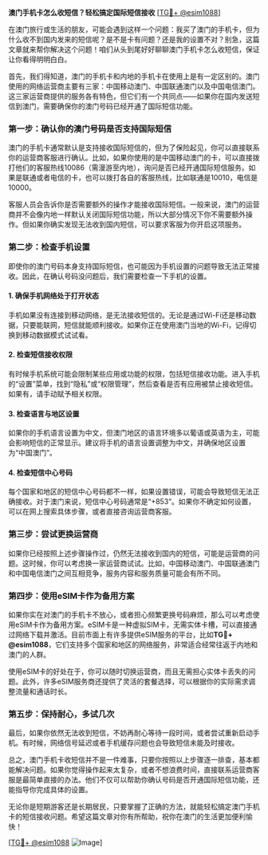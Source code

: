 **澳门手机卡怎么收短信？轻松搞定国际短信接收** [[TG💪+ @esim1088](https://t.me/s/esim1088)]

在澳门旅行或生活的朋友，可能会遇到这样一个问题：我买了澳门的手机卡，但为什么收不到国内发来的短信呢？是不是卡有问题？还是我的设置不对？别急，这篇文章就来帮你解决这个问题！咱们从头到尾好好聊聊澳门手机卡怎么收短信，保证让你看得明明白白。

首先，我们得知道，澳门的手机卡和内地的手机卡在使用上是有一定区别的。澳门使用的网络运营商主要有三家：中国移动澳门、中国联通澳门以及中国电信澳门。这三家运营商提供的服务各有特色，但它们有一个共同点——如果你在国内发送短信到澳门，需要确保你的澳门号码已经开通了国际短信功能。

### **第一步：确认你的澳门号码是否支持国际短信**

澳门的手机卡通常默认是支持接收国际短信的，但为了保险起见，你可以直接联系你的运营商客服进行确认。比如，如果你使用的是中国移动澳门的卡，可以直接拨打他们的客服热线10086（需漫游至内地），询问是否已经开通国际短信服务。如果是联通或者电信的卡，也可以拨打各自的客服热线，比如联通是10010，电信是10000。

客服人员会告诉你是否需要额外的操作才能接收国际短信。一般来说，澳门的运营商并不会像内地一样默认关闭国际短信功能，所以大部分情况下你不需要额外操作。但如果你确实发现无法收到国内短信，可以要求客服为你开启这项服务。

### **第二步：检查手机设置**

即使你的澳门号码本身支持国际短信，也可能因为手机设置的问题导致无法正常接收。因此，在确认号码没问题后，我们需要检查一下手机的设置。

#### **1. 确保手机网络处于打开状态**
手机如果没有连接到移动网络，是无法接收短信的。无论是通过Wi-Fi还是移动数据，只要能联网，短信就能顺利接收。如果你正在使用澳门当地的Wi-Fi，记得切换到移动数据模式试试看。

#### **2. 检查短信接收权限**
有时候手机系统可能会限制某些应用或功能的权限，包括短信接收功能。进入手机的“设置”菜单，找到“隐私”或“权限管理”，然后查看是否有应用被禁止接收短信。如果有，请手动赋予相关权限。

#### **3. 检查语言与地区设置**
如果你的手机语言设置为中文，但澳门地区的语言环境多以葡语或英语为主，可能会影响短信的正常显示。建议将手机的语言设置调整为中文，并确保地区设置为“中国澳门”。

#### **4. 检查短信中心号码**
每个国家和地区的短信中心号码都不一样，如果设置错误，可能会导致短信无法正确接收。对于澳门来说，短信中心号码通常是“+853”。如果你不确定如何设置，可以在网上搜索具体步骤，或者直接咨询运营商客服。

### **第三步：尝试更换运营商**

如果你已经按照上述步骤操作过，仍然无法接收到国内的短信，可能是运营商的问题。这时候，你可以考虑换一家运营商试试。比如，中国移动澳门、中国联通澳门和中国电信澳门之间互相竞争，服务内容和服务质量可能会有所不同。

### **第四步：使用eSIM卡作为备用方案**

如果你实在对澳门的手机卡不放心，或者担心频繁更换号码麻烦，那么可以考虑使用eSIM卡作为备用方案。eSIM卡是一种虚拟SIM卡，无需实体卡槽，可以直接通过网络下载并激活。目前市面上有许多提供eSIM服务的平台，比如**TG💪+ @esim1088**，它们支持多个国家和地区的网络服务，非常适合经常往返于内地和澳门的人群。

使用eSIM卡的好处在于，你可以随时切换运营商，而且无需担心实体卡丢失的问题。此外，许多eSIM服务商还提供了灵活的套餐选择，可以根据你的实际需求调整流量和通话时长。

### **第五步：保持耐心，多试几次**

最后，如果你依然无法收到短信，不妨再耐心等待一段时间，或者尝试重新启动手机。有时候，网络信号延迟或者手机缓存问题也会导致短信未能及时接收。

总之，澳门手机卡收短信并不是一件难事，只要你按照以上步骤逐一排查，基本都能解决问题。如果你觉得操作起来太复杂，或者不想浪费时间，直接联系运营商客服是最简单直接的办法。他们不仅可以帮助你确认号码是否开通国际短信功能，还能指导你完成具体的设置。

无论你是短期游客还是长期居民，只要掌握了正确的方法，就能轻松搞定澳门手机卡的短信接收问题。希望这篇文章对你有所帮助，祝你在澳门的生活更加便利愉快！

[[TG💪+ @esim1088](https://t.me/s/esim1088) ![Image](https://i.postimg.cc/4NQfJmqS/Snipaste-2025-05-13-00-14-12.png)]